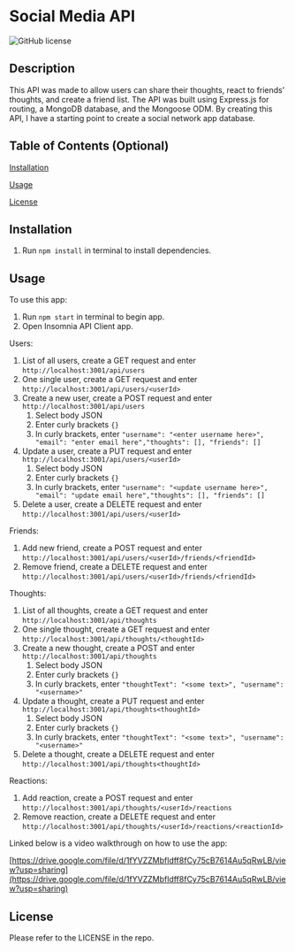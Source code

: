 # Social Media API

![GitHub license](https://img.shields.io/badge/license-MIT-blue.svg)

## Description

This API was made to allow users can share their thoughts, react to friends’ thoughts, and create a friend list.
The API was built using Express.js for routing, a MongoDB database, and the Mongoose ODM.
By creating this API, I have a starting point to create a social network app database.

## Table of Contents (Optional)

[Installation](#installation)

[Usage](#usage)

[License](#license)

## Installation

1. Run `npm install` in terminal to install dependencies.

## Usage

To use this app:

1. Run `npm start` in terminal to begin app.
2. Open Insomnia API Client app.

Users:

1. List of all users, create a GET request and enter `http://localhost:3001/api/users`
2. One single user, create a GET request and enter `http://localhost:3001/api/users/<userId>`
3. Create a new user, create a POST request and enter `http://localhost:3001/api/users`
   1. Select body JSON
   2. Enter curly brackets `{}`
   3. In curly brackets, enter `"username": "<enter username here>", "email": "enter email here","thoughts": [], "friends": []`
4. Update a user, create a PUT request and enter `http://localhost:3001/api/users/<userId>`
   1. Select body JSON
   2. Enter curly brackets `{}`
   3. In curly brackets, enter `"username": "<update username here>", "email": "update email here","thoughts": [], "friends": []`
5. Delete a user, create a DELETE request and enter `http://localhost:3001/api/users/<userId>`

Friends:

1. Add new friend, create a POST request and enter `http://localhost:3001/api/users/<userId>/friends/<friendId>`
2. Remove friend, create a DELETE request and enter `http://localhost:3001/api/users/<userId>/friends/<friendId>`

Thoughts:

1. List of all thoughts, create a GET request and enter `http://localhost:3001/api/thoughts`
2. One single thought, create a GET request and enter `http://localhost:3001/api/thoughts/<thoughtId>`
3. Create a new thought, create a POST and enter `http://localhost:3001/api/thoughts`
   1. Select body JSON
   2. Enter curly brackets `{}`
   3. In curly brackets, enter `"thoughtText": "<some text>", "username": "<username>"`
4. Update a thought, create a PUT request and enter `http://localhost:3001/api/thoughts<thoughtId>`
   1. Select body JSON
   2. Enter curly brackets `{}`
   3. In curly brackets, enter `"thoughtText": "<some text>", "username": "<username>"`
5. Delete a thought, create a DELETE request and enter `http://localhost:3001/api/thoughts<thoughtId>`

Reactions:

1. Add reaction, create a POST request and enter `http://localhost:3001/api/thoughts/<userId>/reactions`
2. Remove reaction, create a DELETE request and enter `http://localhost:3001/api/thoughts/<userId>/reactions/<reactionId>`

Linked below is a video walkthrough on how to use the app:

[https://drive.google.com/file/d/1fYVZZMbfldff8fCy75cB7614Au5qRwLB/view?usp=sharing](https://drive.google.com/file/d/1fYVZZMbfldff8fCy75cB7614Au5qRwLB/view?usp=sharing)

## License

Please refer to the LICENSE in the repo.